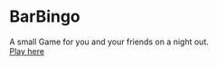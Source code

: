 # BarBingo
A small Game for you and your friends on a night out. \
[Play here](https://philpinsdorf.github.io/BarBingo/)

